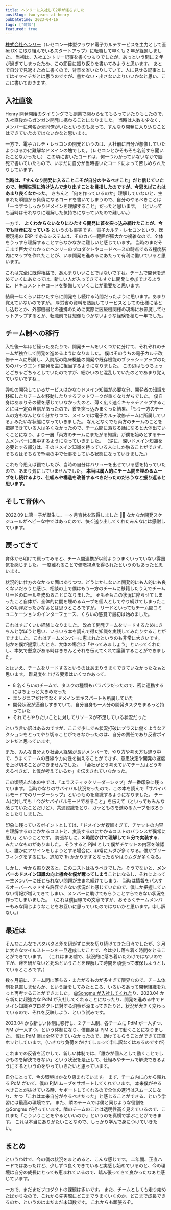```yaml
---
title: ヘンリーに入社して2年が経ちました
postSlug: two-years-at-henry
pubDatetime: 2023-04-16
tags: ["雑談"]
featured: true
---
```


[株式会社ヘンリー](https://jobs.henry-app.jp/)（レセコン一体型クラウド電子カルテサービスを主力として医療 DX に取り組んでいるスタートアップ）に転職して早くも 2 年が経過しました。
当初は、入社エントリー記事を書くつもりでしたが、あっという間に 2 年が過ぎてしまったため、この節目に振り返りを書いてみようと思います。
あとで自分で見返すために書くので、背景を省いたりしていて、人に見せる記事としてはイマイチだとは思うのですが、書かない・出さないよりいいかなと思い、ここに書いておきます。

## 入社直後

Henry 開発開始のタイミングでも副業で関わらせてもらっていたりもしたので、入社直後からガンガン開発に携わることになりました。
当時は人数も少なく、メンバーに何名か元同僚がいたというのもあって、すんなり開発に入り込むことはできていたのではないかなと思います。

一方で、電子カルテ・レセコンの開発というのは、入社前に自分が想像していたよりはるかに難解なドメインの塊でした。（レセコンとかそもそも名前すら聞いたことなかったし）
この頃に書いたコードは、何一つわかっていないなかで脳死で書いていたもので、いまだに自分が当時書いたコードによって苦しめられたりしています。

**当時は、「すんなり開発に入ることこそが自分のやるべきこと」だと信じていたので、無理矢理に溶け込んで走り出すことを目指したのですが、今思えばこれはあまり良くなかった。**
きちんと「何を作っているのか」理解していないと、生まれた瞬間から負債になるコードを書いてしまうので、自分のやるべきことは「一つずつしっかりドメインを理解すること」だったと思います。
（といっても当時はそれなりに理解した気持ちになっていたので難しい。）

一方で、 **よくわからないなりにひたすら開発に首を突っ込み続けたことが、今でも財産になっている** というのも事実です。
電子カルテ・レセコンという、医療現場の ERP であるシステムは、そのカバー範囲が膨大かつ複雑なので、全体をうっすら理解することすらなかなかに難しいと感じています。
当時のまだそこまで巨大でなかったヘンリーのプロダクトやコードベースの時点である程度脳内にマップを作れたことが、いま開発を進めるにあたって有利に働いていると思います。

これは完全に既得権益で、あんまりいいことではないですね。チームで開発を進めていくにあたっては、新しい人が入ってきてもすぐに開発に参加できるように、ドキュメントやコードを整備していくことが重要だと思います。

結局一年くらいはひたすらに開発をし続ける時間だったように思います。あまり覚えていないのですが。
厚労省の資料を熟読してサービスとしての仕様に落とし込むとか、外部機器との連携のために実際に医療機関様の現場にお邪魔してセットアップするとか、転職前では想像もつかないような経験を積む一年でした。

## チーム制への移行

入社後一年ほど経ったあたりで、開発チームをいくつかに分けて、それぞれのチームが独立して開発を進めるようになりました。
僕はそのうちの電子カルテ改修チームに所属し、入院版の臨床機能の開発や既存機能のブラッシュアップのためのバックエンド開発を主に担当するようになりました。
この辺はもうちょっとごちゃごちゃとしていたのですが、細かいのと混乱していたのとであまり覚えていないですね...

弊社の開発しているサービスはかなりドメイン知識が必要な分、開発者の知識を移転したりチームを移動したりするフットワークが重くなりがちでした。
僕自身はあまりその壁を感じていなかったのと、薄く広く速くキャッチアップすることには一定の自信があったので、首を突っ込みまくった結果、「もう一方のチームの方もなんとなく分かりつつ、メインでは電子カルテ改修チームに所属している」みたいな状態になっていきました。
なんとなくでも両方のチームのことを把握できている人は多くなかったので、チーム間に落ちる話になると大体出ていくことになり、より一層「両方のチームにまたがる知識」が僕を始めとするチームメンバーに集中するようになっていきました。
（逆に、深いドメイン知識を必要とする部分は、そのドメイン知識を持っている人にしか触ることができず、そちらはそちらで塹壕の中で仕事をしている状態になっていきました。）

これも今思えば罠でしたが、当時の自分はバリューを出せている感を持っていたので、あまり気にしていませんでした。
**本当は属人的にチーム間を埋めるムーブをし続けるより、仕組みや構造を改善するべきだったのだろうなと振り返ると思います。**

## そして育休へ

2022.09 に第一子が誕生し、一ヶ月育休を取得しました 🎉👶
なかなか開発スケジュールがヘビーな中ではあったので、快く送り出してくれたみんなには感謝しています。

## 戻ってきて

育休から明けて戻ってみると、チーム間連携が以前よりうまくいっていない雰囲気を感じました。
一度離れることで俯瞰視点を得られたというのもあったと思います。

状況的に仕方のなかった面はありつつ、どうにかしないと開発的にも人的にも良くないだろうと感じ、相談の上で僕はもう一方のチームに移籍したうえでチームリードのロールを務めることになりました。
そもそもこの状況に陥らせてしまったこと自体が、全体的に間を埋めるムーブを個人としてやり続けてしまったことの功罪だったかなぁとは思うところですが。
リードといってもチーム間コミュニケーションのインターフェース、くらいの感覚で最初は始めました。

これはすごくいい経験になりました。
改めて開発チームをリードするためにきちんと学ぼうと思い、いろいろ本を読んで得た知識を実践してみたりすることができました。
これはチームメンバーに恵まれたというのも非常に大きいです。何かを僕が提案したとき、大体の場合は「やってみましょう」といってくれたし、本気で懸念がある時はきちんとそれを伝えてくれて議論することができました。

とはいえ、チームをリードするというのはあまりうまくできていなかったなぁと思います。
難易度を上げる要素はいくつかあって、

- 8 名くらいのチームで、タスクの種類もバラバラだったので、密に連携するにはちょっと大きめだった
- エンジニアだけでなくドメインエキスパートも所属していた
- 開発状況が逼迫しすぎていて、自分自身も一人分の開発タスクをまるっと持っていた
- それでもやりたいことに対してリソースが不足している状況だった

という言い訳はあるのですが、ここで少しでも状況打破にプラスに働くようなアクションをとってやり切ることができなかったのは、自分の責任であり反省ポイントだと思っています。

また、みんな自分より社会人経験が長いメンバーで、やり方や考え方も違う中で、うまくチームの目線や方向性を揃えることができず、意思決定や開発の速度を上げ切ることができませんでした。
「会社がどう考えていてチームはどう考えるべきだ、と僕が考えているか」を伝えきれていなかった。

この頃読んだ本の中では、「エラスティックリーダーシップ」が一番印象に残っています。
当時かなりのサバイバル状況だったので、この本を読んで「サバイバルモードでのリーダーシップ」というものを意識するようになりました。
チームに対しても「今がサバイバルモードであること」を伝えて（といってもみんな感じていたことだけど）、共通認識をとり、ガッとものを進めるムーブを取ろうとしたりしました。

印象に残っているポイントとしては、「ドメインが複雑すぎて、チケットの内容を理解するのにかかるコストと、実装するのにかかるコストのバランスが異常に悪い」ということです。
誇張なしに、**3 時間かけて理解して 5 分で実装する**、みたいなものがありました。
そうすると PjM として僕がチケットの内容を確認し、誰かにアサインをしようとする場合に、非常にムダが多くなる。僕がブリーフィングをするにも、追加で 1h かかりますとなったらやはりムダが多くなる。

しかし、今から振り返ると、このコストは払うべきでした。そうでないと、**メンバーのドメイン知識の向上機会を僕が奪ってしまう**ことになるし、それによって一生メンバーに任せられない問題が生まれ続けてしまう。
当時は情報をパスするオーバーヘッドすら許容できない状況だと感じていたので、僕しか把握していない情報が増えてきてしまい、メンバーに助けてもらうことすらできない状況を作ってしまいました。
（これは僕目線での文章ですが、おそらくチームメンバーもみな同じようなことをお互いに思っていたのではないかと思います。申し訳ない。）

## 最近は

そんなこんなでバタバタと斧を研がずに木を切り続けてきた日々でしたが、3 月に大きなマイルストーンを一旦達成したことで、今は少し落ち着く時間をとることができています。
（これはまぁ嘘で、状況的に落ち着いたわけではないのですが、斧を研がないと死ぬということを理解して時間を頑張って確保しようとしているところです。）

数ヶ月前に、チーム間に落ちる・またがるものが多すぎて限界なので、チーム体制を見直しませんか、という話をしてみたところ、いろいろあって開発組織を丸っと再考することができました。
[@Songmu が入社してくれた](https://songmu.jp/riji/entry/2023-01-16-join-henry.html)り、2023.04 から新たに超強力な PdM が入社してくれることになったり、開発を進める中でドメイン知識やプロダクトに対する洞察が深まってきたりと、状況が大きく変わっているので、それを反映しよう、という試みです。

2023.04 から新しい体制に移行し、2 チーム制、各チームに PdM が一人ずつ、PjM が一人ずつ、という体制になり、僕自身は PjM として動くことになりました。
僕は PdM 業は全然できていなかったので、助けてもらうことができて正直ホッとしています。（いきなり負荷をかけてしまって申し訳なくはあるのですが）

これまでの反省を活かして、新しい体制では、「誰かが個人として動くことでしかものを解決できない」という状況を是正して、仕組みやチームで解決できるようにするというのをやっていきたいと思っています。

自分にとって、今の環境はかなり恵まれています。
まず、チーム内に心から頼れる PdM がいて、僕の PjM ムーブをサポートしてくれています。
本来僕がやるべきことが抜けている時、サポートしてくれるので全体の進行はスムーズになり、かつ「これは本来自分がやるべきだった」と感じることができる、という学習には最高の環境です。
また、隣のチームでは僕と同じような役割を @Songmu が担っています。隣のチームのことは透明性高く見えているので、これまた「こういうことをやるといいのか」というのを真横で学ぶことができます。
これは本当にありがたいことなので、しっかり学んで身につけていきたい。

## まとめ

というわけで、今の僕の状況をまとめると、こんな感じです。
二年間、正直ハードではあったけど、少しずつ良くできていると実感し始めているのと、今の環境は自分の成長にとっても恵まれているので、踏ん張ってきて良かったなぁと感じています。

一方で、まだまだプロダクトの課題は多いです。
また、チームとしても走り始めたばかりなので、これから先実際にどこまでうまくいくのか、どこまで成長できるのか、というのはまだまだ未知数です。
これからも頑張るぞ。
